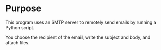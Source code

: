 # Purpose
This program uses an SMTP server to remotely send emails by running a Python script.

You choose the recipient of the email, write the subject and body, and attach files.
